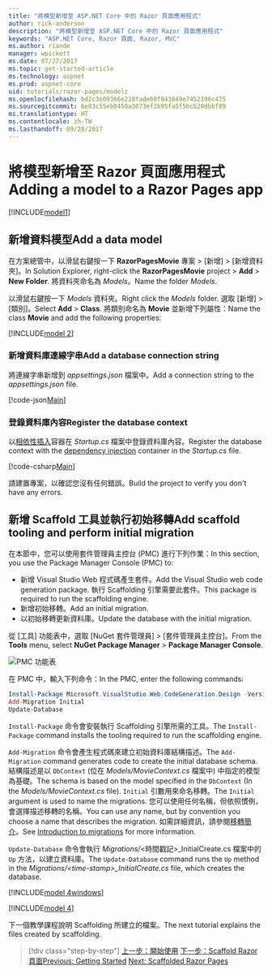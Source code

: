 ```yaml
---
title: "將模型新增至 ASP.NET Core 中的 Razor 頁面應用程式"
author: rick-anderson
description: "將模型新增至 ASP.NET Core 中的 Razor 頁面應用程式"
keywords: "ASP.NET Core, Razor 頁面, Razor, MVC"
ms.author: riande
manager: wpickett
ms.date: 07/27/2017
ms.topic: get-started-article
ms.technology: aspnet
ms.prod: aspnet-core
uid: tutorials/razor-pages/modelz
ms.openlocfilehash: bd2c3e09366e228fade69f843849e7452196c475
ms.sourcegitcommit: 6e83c55eb0450a3073ef2b95fa5f5bcb20dbbf89
ms.translationtype: HT
ms.contentlocale: zh-TW
ms.lasthandoff: 09/28/2017
---
```

# <a name="adding-a-model-to-a-razor-pages-app"></a><span data-ttu-id="5e4f7-104">將模型新增至 Razor 頁面應用程式</span><span class="sxs-lookup"><span data-stu-id="5e4f7-104">Adding a model to a Razor Pages app</span></span>

[!INCLUDE[model1](../../includes/RP/model1.md)]

## <a name="add-a-data-model"></a><span data-ttu-id="5e4f7-105">新增資料模型</span><span class="sxs-lookup"><span data-stu-id="5e4f7-105">Add a data model</span></span>

<span data-ttu-id="5e4f7-106">在方案總管中，以滑鼠右鍵按一下 **RazorPagesMovie** 專案 > [新增] > [新增資料夾]。</span><span class="sxs-lookup"><span data-stu-id="5e4f7-106">In Solution Explorer, right-click the **RazorPagesMovie** project > **Add** > **New Folder**.</span></span> <span data-ttu-id="5e4f7-107">將資料夾命名為 *Models*。</span><span class="sxs-lookup"><span data-stu-id="5e4f7-107">Name the folder *Models*.</span></span>

<span data-ttu-id="5e4f7-108">以滑鼠右鍵按一下 *Models* 資料夾。</span><span class="sxs-lookup"><span data-stu-id="5e4f7-108">Right click the *Models* folder.</span></span> <span data-ttu-id="5e4f7-109">選取 [新增] > [類別]。</span><span class="sxs-lookup"><span data-stu-id="5e4f7-109">Select **Add** > **Class**.</span></span> <span data-ttu-id="5e4f7-110">將類別命名為 **Movie** 並新增下列屬性：</span><span class="sxs-lookup"><span data-stu-id="5e4f7-110">Name the class **Movie** and add the following properties:</span></span>

[!INCLUDE[model 2](../../includes/RP/model2.md)]

<a name="cs"></a>
### <a name="add-a-database-connection-string"></a><span data-ttu-id="5e4f7-111">新增資料庫連線字串</span><span class="sxs-lookup"><span data-stu-id="5e4f7-111">Add a database connection string</span></span>

<span data-ttu-id="5e4f7-112">將連線字串新增到 *appsettings.json* 檔案中。</span><span class="sxs-lookup"><span data-stu-id="5e4f7-112">Add a connection string to the *appsettings.json* file.</span></span>

[!code-json[Main](../../tutorials/razor-pages/razor-pages-start/sample/RazorPagesMovie/appsettings.json?highlight=8-10)]

<a name="reg"></a>
###  <a name="register-the-database-context"></a><span data-ttu-id="5e4f7-113">登錄資料庫內容</span><span class="sxs-lookup"><span data-stu-id="5e4f7-113">Register the database context</span></span>

<span data-ttu-id="5e4f7-114">以[相依性插入](xref:fundamentals/dependency-injection)容器在 *Startup.cs* 檔案中登錄資料庫內容。</span><span class="sxs-lookup"><span data-stu-id="5e4f7-114">Register the database context with the [dependency injection](xref:fundamentals/dependency-injection) container in the *Startup.cs* file.</span></span>

[!code-csharp[Main](../../tutorials/razor-pages/razor-pages-start/sample/RazorPagesMovie/Startup.cs?name=snippet_ConfigureServices&highlight=3-6)]

<span data-ttu-id="5e4f7-115">請建置專案，以確認您沒有任何錯誤。</span><span class="sxs-lookup"><span data-stu-id="5e4f7-115">Build the project to verify you don't have any errors.</span></span>

<a name="pmc"></a>
## <a name="add-scaffold-tooling-and-perform-initial-migration"></a><span data-ttu-id="5e4f7-116">新增 Scaffold 工具並執行初始移轉</span><span class="sxs-lookup"><span data-stu-id="5e4f7-116">Add scaffold tooling and perform initial migration</span></span>

<span data-ttu-id="5e4f7-117">在本節中，您可以使用套件管理員主控台 (PMC) 進行下列作業：</span><span class="sxs-lookup"><span data-stu-id="5e4f7-117">In this section, you use the Package Manager Console (PMC) to:</span></span>

* <span data-ttu-id="5e4f7-118">新增 Visual Studio Web 程式碼產生套件。</span><span class="sxs-lookup"><span data-stu-id="5e4f7-118">Add the Visual Studio web code generation package.</span></span> <span data-ttu-id="5e4f7-119">執行 Scaffolding 引擎需要此套件。</span><span class="sxs-lookup"><span data-stu-id="5e4f7-119">This package is required to run the scaffolding engine.</span></span>
* <span data-ttu-id="5e4f7-120">新增初始移轉。</span><span class="sxs-lookup"><span data-stu-id="5e4f7-120">Add an initial migration.</span></span>
* <span data-ttu-id="5e4f7-121">以初始移轉更新資料庫。</span><span class="sxs-lookup"><span data-stu-id="5e4f7-121">Update the database with the initial migration.</span></span>

<span data-ttu-id="5e4f7-122">從 [工具] 功能表中，選取 [NuGet 套件管理員] > [套件管理員主控台]。</span><span class="sxs-lookup"><span data-stu-id="5e4f7-122">From the **Tools** menu, select **NuGet Package Manager** > **Package Manager Console**.</span></span>

  ![PMC 功能表](../first-mvc-app/adding-model/_static/pmc.png)

<span data-ttu-id="5e4f7-124">在 PMC 中，輸入下列命令：</span><span class="sxs-lookup"><span data-stu-id="5e4f7-124">In the PMC, enter the following commands:</span></span>

```powershell
Install-Package Microsoft.VisualStudio.Web.CodeGeneration.Design -Version 2.0.0
Add-Migration Initial
Update-Database
```

<span data-ttu-id="5e4f7-125">`Install-Package` 命令會安裝執行 Scaffolding 引擎所需的工具。</span><span class="sxs-lookup"><span data-stu-id="5e4f7-125">The `Install-Package` command installs the tooling required to run the scaffolding engine.</span></span>

<span data-ttu-id="5e4f7-126">`Add-Migration` 命令會產生程式碼來建立初始資料庫結構描述。</span><span class="sxs-lookup"><span data-stu-id="5e4f7-126">The `Add-Migration` command generates code to create the initial database schema.</span></span> <span data-ttu-id="5e4f7-127">結構描述是以 `DbContext` (位在 *Models/MovieContext.cs* 檔案中) 中指定的模型為基礎。</span><span class="sxs-lookup"><span data-stu-id="5e4f7-127">The schema is based on the model specified in the `DbContext` (In the *Models/MovieContext.cs* file).</span></span> <span data-ttu-id="5e4f7-128">`Initial` 引數用來命名移轉。</span><span class="sxs-lookup"><span data-stu-id="5e4f7-128">The `Initial` argument is used to name the migrations.</span></span> <span data-ttu-id="5e4f7-129">您可以使用任何名稱，但依照慣例，會選擇描述移轉的名稱。</span><span class="sxs-lookup"><span data-stu-id="5e4f7-129">You can use any name, but by convention you choose a name that describes the migration.</span></span> <span data-ttu-id="5e4f7-130">如需詳細資訊，請參閱[移轉簡介](xref:data/ef-mvc/migrations#introduction-to-migrations)。</span><span class="sxs-lookup"><span data-stu-id="5e4f7-130">See [Introduction to migrations](xref:data/ef-mvc/migrations#introduction-to-migrations) for more information.</span></span>

<span data-ttu-id="5e4f7-131">`Update-Database` 命令會執行 *Migrations/*\<時間戳記>_InitialCreate.cs 檔案中的 `Up` 方法，以建立資料庫。</span><span class="sxs-lookup"><span data-stu-id="5e4f7-131">The `Update-Database` command runs the `Up` method in the *Migrations/\<time-stamp>_InitialCreate.cs* file, which creates the database.</span></span>

[!INCLUDE[model 4windows](../../includes/RP/model4Win.md)]

[!INCLUDE[model 4](../../includes/RP/model4.md)]

<span data-ttu-id="5e4f7-132">下一個教學課程說明 Scaffolding 所建立的檔案。</span><span class="sxs-lookup"><span data-stu-id="5e4f7-132">The next tutorial explains the files created by scaffolding.</span></span>

>[!div class="step-by-step"]
<span data-ttu-id="5e4f7-133">[上一步：開始使用](xref:tutorials/razor-pages/razor-pages-start)
[下一步：Scaffold Razor 頁面](xref:tutorials/razor-pages/page)</span><span class="sxs-lookup"><span data-stu-id="5e4f7-133">[Previous: Getting Started](xref:tutorials/razor-pages/razor-pages-start)
[Next: Scaffolded Razor Pages](xref:tutorials/razor-pages/page)</span></span>    
